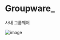 # Groupware_
사내 그룹웨어

![image](https://github.com/KimChunMa/Groupware_/assets/107553392/fa6fe36d-8758-4e50-9189-92276da20b8c)
